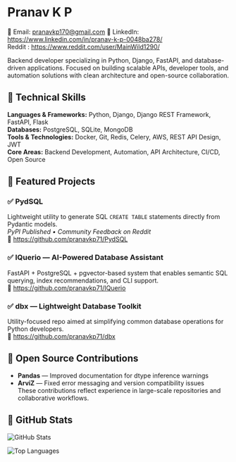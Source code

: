 # Pranav K P
📧 Email: pranavkp170@gmail.com  🔗 LinkedIn: https://www.linkedin.com/in/pranav-k-p-0048ba278/  
Reddit : https://www.reddit.com/user/MainWild1290/

Backend developer specializing in Python, Django, FastAPI, and database-driven applications. Focused on building scalable APIs, developer tools, and automation solutions with clean architecture and open-source collaboration.

## 🔹 Technical Skills
**Languages & Frameworks:** Python, Django, Django REST Framework, FastAPI, Flask  
**Databases:** PostgreSQL, SQLite, MongoDB  
**Tools & Technologies:** Docker, Git, Redis, Celery, AWS, REST API Design, JWT  
**Core Areas:** Backend Development, Automation, API Architecture, CI/CD, Open Source

## 🔹 Featured Projects

### ✅ PydSQL  
Lightweight utility to generate SQL `CREATE TABLE` statements directly from Pydantic models.  
*PyPI Published • Community Feedback on Reddit*  
🔗 https://github.com/pranavkp71/PydSQL

### ✅ IQuerio — AI-Powered Database Assistant  
FastAPI + PostgreSQL + pgvector-based system that enables semantic SQL querying, index recommendations, and CLI support.  
🔗 https://github.com/pranavkp71/IQuerio

### ✅ dbx — Lightweight Database Toolkit  
Utility-focused repo aimed at simplifying common database operations for Python developers.  
🔗 https://github.com/pranavkp71/dbx

## 🔹 Open Source Contributions
- **Pandas** — Improved documentation for dtype inference warnings
- **ArviZ** — Fixed error messaging and version compatibility issues  
These contributions reflect experience in large-scale repositories and collaborative workflows.

## 🔹 GitHub Stats
![GitHub Stats](https://github-readme-stats.vercel.app/api?username=pranavkp71&show_icons=true&hide_title=true)

![Top Languages](https://github-readme-stats.vercel.app/api/top-langs/?username=pranavkp71&layout=compact)

